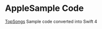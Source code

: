 #  AppleSample Code


[TopSongs](https://developer.apple.com/library/content/samplecode/TopSongs/Introduction/Intro.html#//apple_ref/doc/uid/DTS40008925) Sample code converted into Swift 4

